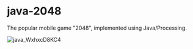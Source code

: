# java-2048

The popular mobile game "2048", implemented using Java/Processing.

![java_WxhxcD8KC4](https://user-images.githubusercontent.com/45148959/210138221-1d75fa04-fbfe-4167-bb46-a1da2aabbc48.gif)
